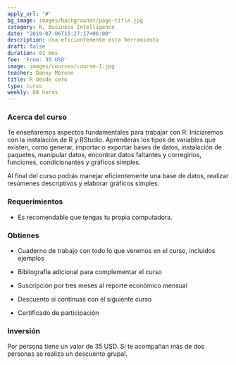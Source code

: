 ```yaml
---
apply_url: '#'
bg_image: images/backgrounds/page-title.jpg
category: R, Business Intelligence
date: "2019-07-06T15:27:17+06:00"
description: Usa eficientemente esta herramienta
draft: false
duration: 01 mes
fee: 'From: 35 USD'
image: images/courses/course-1.jpg
teacher: Danny Moreno
title: R desde cero
type: curso
weekly: 04 horas
---
```



### Acerca del curso

Te enseñaremos aspectos fundamentales para trabajar con R. Iniciaremos con la instalación de R y RStudio. Aprenderás los tipos de variables que existen, como generar, importar o exportar bases de datos, instalación de paquetes, manipular datos, encontrar datos faltantes y corregirlos, funciones, condicionantes y gráficos simples.

Al final del curso podrás manejar eficientemente una base de datos, realizar resúmenes descriptivos y elaborar gráficos simples.</p>

### Requerimientos

* Es recomendable que tengas tu propia computadora.

### Obtienes

* Cuaderno de trabajo con todo lo que veremos en el curso, incluidos ejemplos

* Bibliografía adicional para complementar el curso

* Suscripción por tres meses al reporte económico mensual

* Descuento si continuas con el siguiente curso

* Certificado de participación


### Inversión

Por persona tiene un valor de 35 USD. Si te acompañan más de dos personas se realiza un descuento grupal.